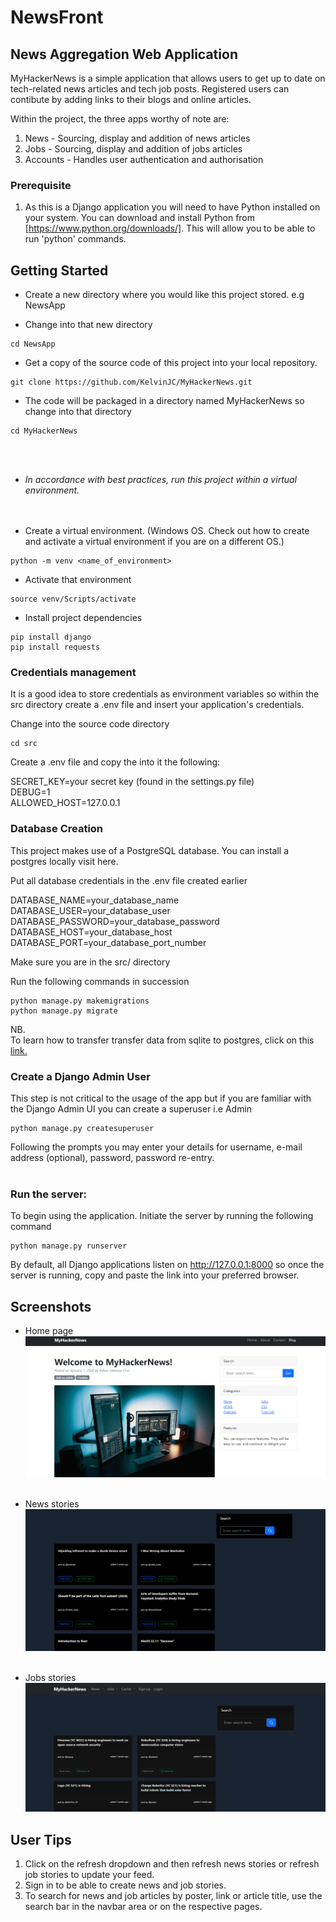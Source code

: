 # NewsFront

## News Aggregation Web Application

MyHackerNews is a simple application that allows users to get up to date on tech-related news articles and tech job posts. Registered users can contibute by adding links to their blogs and online articles.


Within the project, the three apps worthy of note are:
1. News - Sourcing, display and addition of news articles  
2. Jobs - Sourcing, display and addition of jobs articles  
3. Accounts - Handles user authentication and authorisation

### Prerequisite
1. As this is a Django application you will need to have Python installed on your system. You can download and install Python from 
[https://www.python.org/downloads/]. This will allow you to be able to run 'python' commands.


## Getting Started
* Create a new directory where you would like this project stored. e.g NewsApp

* Change into that new directory

```
cd NewsApp
```

* Get a copy of the source code of this project into your local repository.

```
git clone https://github.com/KelvinJC/MyHackerNews.git
```

* The code will be packaged in a directory named MyHackerNews so change into that directory

```
cd MyHackerNews
```

<br><br>
* *In accordance with best practices, run this project within a virtual environment.*<br>
<br><br>

* Create a virtual environment. (Windows OS. Check out how to create and activate a virtual environment if you are on a different OS.)

```
python -m venv <name_of_environment> 
```

* Activate that environment

```
source venv/Scripts/activate 
```

* Install project dependencies

```
pip install django
pip install requests
```


### Credentials management
It is a good idea to store credentials as environment variables so within the src directory create a .env file and insert your application's credentials.


Change into the source code directory

```
cd src 
```

Create a .env file and copy the into it the following:

SECRET_KEY=your secret key (found in the settings.py file) <br>
DEBUG=1 <br>
ALLOWED_HOST=127.0.0.1  


### Database Creation

This project makes use of a PostgreSQL database. You can install a postgres locally visit here. 

Put all database credentials in the .env file created earlier

DATABASE_NAME=your_database_name <br>
DATABASE_USER=your_database_user <br>
DATABASE_PASSWORD=your_database_password <br>
DATABASE_HOST=your_database_host <br>
DATABASE_PORT=your_database_port_number

Make sure you are in the src/ directory

Run the following commands in succession

```
python manage.py makemigrations
python manage.py migrate
```

NB.<br>
To learn how to transfer transfer data from sqlite to postgres, click on this [link.](how_to.md)

### Create a Django Admin User
This step is not critical to the usage of the app but if you are familiar with the Django Admin UI you can create a superuser i.e Admin

```
python manage.py createsuperuser 
```

Following the prompts you may enter your details for username, e-mail address (optional), password, password re-entry. <br><br>



### Run the server:

To begin using the application. Initiate the server by running the following command

``` 
python manage.py runserver 
```

By default, all Django applications listen on http://127.0.0.1:8000 so once the server is running, copy and paste the link into your preferred browser.



## Screenshots
* Home page
![](zreadme_imgs/Screenshot%20(160).png)
<br><br>

* News stories
![](zreadme_imgs/Screenshot%20(161).png)
<br><br>

* Jobs stories
![](zreadme_imgs/Screenshot%20(162).png)


## User Tips
1. Click on the refresh dropdown and then refresh news stories or refresh job stories to update your feed.
2. Sign in to be able to create news and job stories.
3. To search for news and job articles by poster, link or article title, use the search bar in the navbar area or on the respective pages.
